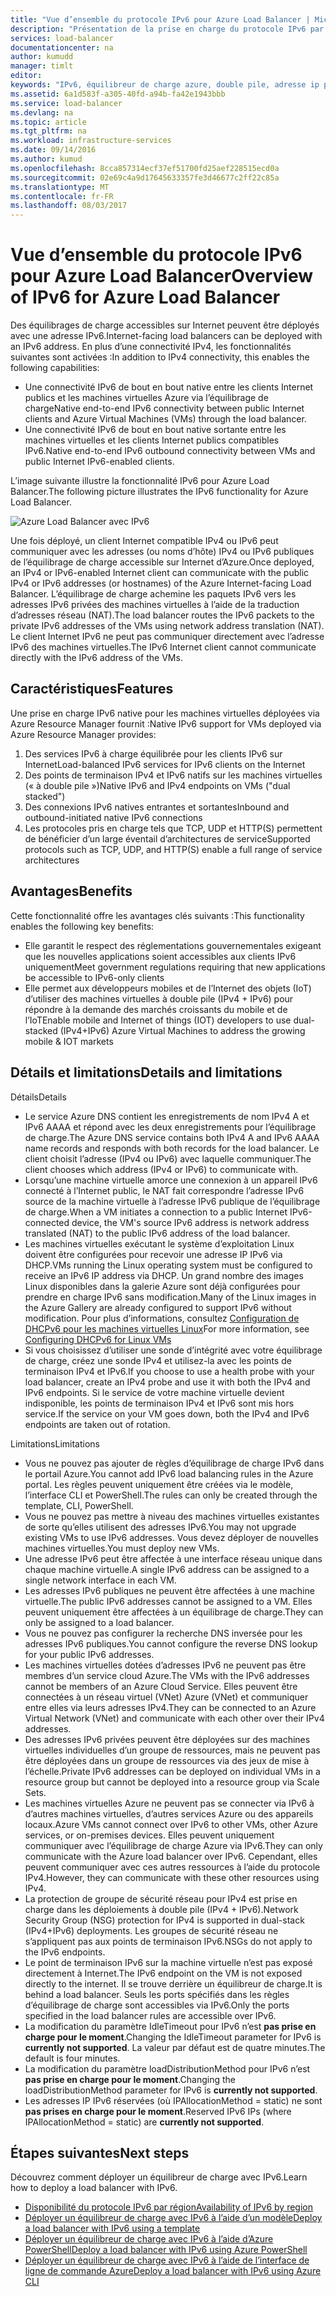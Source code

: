 ```yaml
---
title: "Vue d’ensemble du protocole IPv6 pour Azure Load Balancer | Microsoft Docs"
description: "Présentation de la prise en charge du protocole IPv6 par Azure Load Balancer et les machines virtuelles à charge équilibrée."
services: load-balancer
documentationcenter: na
author: kumudd
manager: timlt
editor: 
keywords: "IPv6, équilibreur de charge azure, double pile, adresse ip publique, ipv6 natif, mobile, iot"
ms.assetid: 6a1d583f-a305-40fd-a94b-fa42e1943bbb
ms.service: load-balancer
ms.devlang: na
ms.topic: article
ms.tgt_pltfrm: na
ms.workload: infrastructure-services
ms.date: 09/14/2016
ms.author: kumud
ms.openlocfilehash: 8cca857314ecf37ef51700fd25aef228515ecd0a
ms.sourcegitcommit: 02e69c4a9d17645633357fe3d46677c2ff22c85a
ms.translationtype: MT
ms.contentlocale: fr-FR
ms.lasthandoff: 08/03/2017
---
```

# <a name="overview-of-ipv6-for-azure-load-balancer"></a><span data-ttu-id="849e1-104">Vue d’ensemble du protocole IPv6 pour Azure Load Balancer</span><span class="sxs-lookup"><span data-stu-id="849e1-104">Overview of IPv6 for Azure Load Balancer</span></span>

<span data-ttu-id="849e1-105">Des équilibrages de charge accessibles sur Internet peuvent être déployés avec une adresse IPv6.</span><span class="sxs-lookup"><span data-stu-id="849e1-105">Internet-facing load balancers can be deployed with an IPv6 address.</span></span> <span data-ttu-id="849e1-106">En plus d’une connectivité IPv4, les fonctionnalités suivantes sont activées :</span><span class="sxs-lookup"><span data-stu-id="849e1-106">In addition to IPv4 connectivity, this enables the following capabilities:</span></span>

* <span data-ttu-id="849e1-107">Une connectivité IPv6 de bout en bout native entre les clients Internet publics et les machines virtuelles Azure via l’équilibrage de charge</span><span class="sxs-lookup"><span data-stu-id="849e1-107">Native end-to-end IPv6 connectivity between public Internet clients and Azure Virtual Machines (VMs) through the load balancer.</span></span>
* <span data-ttu-id="849e1-108">Une connectivité IPv6 de bout en bout native sortante entre les machines virtuelles et les clients Internet publics compatibles IPv6.</span><span class="sxs-lookup"><span data-stu-id="849e1-108">Native end-to-end IPv6 outbound connectivity between VMs and public Internet IPv6-enabled clients.</span></span>

<span data-ttu-id="849e1-109">L’image suivante illustre la fonctionnalité IPv6 pour Azure Load Balancer.</span><span class="sxs-lookup"><span data-stu-id="849e1-109">The following picture illustrates the IPv6 functionality for Azure Load Balancer.</span></span>

![Azure Load Balancer avec IPv6](./media/load-balancer-ipv6-overview/load-balancer-ipv6.png)

<span data-ttu-id="849e1-111">Une fois déployé, un client Internet compatible IPv4 ou IPv6 peut communiquer avec les adresses (ou noms d’hôte) IPv4 ou IPv6 publiques de l’équilibrage de charge accessible sur Internet d’Azure.</span><span class="sxs-lookup"><span data-stu-id="849e1-111">Once deployed, an IPv4 or IPv6-enabled Internet client can communicate with the public IPv4 or IPv6 addresses (or hostnames) of the Azure Internet-facing Load Balancer.</span></span> <span data-ttu-id="849e1-112">L’équilibrage de charge achemine les paquets IPv6 vers les adresses IPv6 privées des machines virtuelles à l’aide de la traduction d’adresses réseau (NAT).</span><span class="sxs-lookup"><span data-stu-id="849e1-112">The load balancer routes the IPv6 packets to the private IPv6 addresses of the VMs using network address translation (NAT).</span></span> <span data-ttu-id="849e1-113">Le client Internet IPv6 ne peut pas communiquer directement avec l’adresse IPv6 des machines virtuelles.</span><span class="sxs-lookup"><span data-stu-id="849e1-113">The IPv6 Internet client cannot communicate directly with the IPv6 address of the VMs.</span></span>

## <a name="features"></a><span data-ttu-id="849e1-114">Caractéristiques</span><span class="sxs-lookup"><span data-stu-id="849e1-114">Features</span></span>

<span data-ttu-id="849e1-115">Une prise en charge IPv6 native pour les machines virtuelles déployées via Azure Resource Manager fournit :</span><span class="sxs-lookup"><span data-stu-id="849e1-115">Native IPv6 support for VMs deployed via Azure Resource Manager provides:</span></span>

1. <span data-ttu-id="849e1-116">Des services IPv6 à charge équilibrée pour les clients IPv6 sur Internet</span><span class="sxs-lookup"><span data-stu-id="849e1-116">Load-balanced IPv6 services for IPv6 clients on the Internet</span></span>
2. <span data-ttu-id="849e1-117">Des points de terminaison IPv4 et IPv6 natifs sur les machines virtuelles (« à double pile »)</span><span class="sxs-lookup"><span data-stu-id="849e1-117">Native IPv6 and IPv4 endpoints on VMs ("dual stacked")</span></span>
3. <span data-ttu-id="849e1-118">Des connexions IPv6 natives entrantes et sortantes</span><span class="sxs-lookup"><span data-stu-id="849e1-118">Inbound and outbound-initiated native IPv6 connections</span></span>
4. <span data-ttu-id="849e1-119">Les protocoles pris en charge tels que TCP, UDP et HTTP(S) permettent de bénéficier d’un large éventail d’architectures de service</span><span class="sxs-lookup"><span data-stu-id="849e1-119">Supported protocols such as TCP, UDP, and HTTP(S) enable a full range of service architectures</span></span>

## <a name="benefits"></a><span data-ttu-id="849e1-120">Avantages</span><span class="sxs-lookup"><span data-stu-id="849e1-120">Benefits</span></span>

<span data-ttu-id="849e1-121">Cette fonctionnalité offre les avantages clés suivants :</span><span class="sxs-lookup"><span data-stu-id="849e1-121">This functionality enables the following key benefits:</span></span>

* <span data-ttu-id="849e1-122">Elle garantit le respect des réglementations gouvernementales exigeant que les nouvelles applications soient accessibles aux clients IPv6 uniquement</span><span class="sxs-lookup"><span data-stu-id="849e1-122">Meet government regulations requiring that new applications be accessible to IPv6-only clients</span></span>
* <span data-ttu-id="849e1-123">Elle permet aux développeurs mobiles et de l’Internet des objets (IoT) d’utiliser des machines virtuelles à double pile (IPv4 + IPv6) pour répondre à la demande des marchés croissants du mobile et de l’IoT</span><span class="sxs-lookup"><span data-stu-id="849e1-123">Enable mobile and Internet of things (IOT) developers to use dual-stacked (IPv4+IPv6) Azure Virtual Machines to address the growing mobile & IOT markets</span></span>

## <a name="details-and-limitations"></a><span data-ttu-id="849e1-124">Détails et limitations</span><span class="sxs-lookup"><span data-stu-id="849e1-124">Details and limitations</span></span>

<span data-ttu-id="849e1-125">Détails</span><span class="sxs-lookup"><span data-stu-id="849e1-125">Details</span></span>

* <span data-ttu-id="849e1-126">Le service Azure DNS contient les enregistrements de nom IPv4 A et IPv6 AAAA et répond avec les deux enregistrements pour l’équilibrage de charge.</span><span class="sxs-lookup"><span data-stu-id="849e1-126">The Azure DNS service contains both IPv4 A and IPv6 AAAA name records and responds with both records for the load balancer.</span></span> <span data-ttu-id="849e1-127">Le client choisit l’adresse (IPv4 ou IPv6) avec laquelle communiquer.</span><span class="sxs-lookup"><span data-stu-id="849e1-127">The client chooses which address (IPv4 or IPv6) to communicate with.</span></span>
* <span data-ttu-id="849e1-128">Lorsqu’une machine virtuelle amorce une connexion à un appareil IPv6 connecté à l’Internet public, le NAT fait correspondre l’adresse IPv6 source de la machine virtuelle à l’adresse IPv6 publique de l’équilibrage de charge.</span><span class="sxs-lookup"><span data-stu-id="849e1-128">When a VM initiates a connection to a public Internet IPv6-connected device, the VM's source IPv6 address is network address translated (NAT) to the public IPv6 address of the load balancer.</span></span>
* <span data-ttu-id="849e1-129">Les machines virtuelles exécutant le système d’exploitation Linux doivent être configurées pour recevoir une adresse IP IPv6 via DHCP.</span><span class="sxs-lookup"><span data-stu-id="849e1-129">VMs running the Linux operating system must be configured to receive an IPv6 IP address via DHCP.</span></span> <span data-ttu-id="849e1-130">Un grand nombre des images Linux disponibles dans la galerie Azure sont déjà configurées pour prendre en charge IPv6 sans modification.</span><span class="sxs-lookup"><span data-stu-id="849e1-130">Many of the Linux images in the Azure Gallery are already configured to support IPv6 without modification.</span></span> <span data-ttu-id="849e1-131">Pour plus d’informations, consultez [Configuration de DHCPv6 pour les machines virtuelles Linux](load-balancer-ipv6-for-linux.md)</span><span class="sxs-lookup"><span data-stu-id="849e1-131">For more information, see [Configuring DHCPv6 for Linux VMs](load-balancer-ipv6-for-linux.md)</span></span>
* <span data-ttu-id="849e1-132">Si vous choisissez d’utiliser une sonde d’intégrité avec votre équilibrage de charge, créez une sonde IPv4 et utilisez-la avec les points de terminaison IPv4 et IPv6.</span><span class="sxs-lookup"><span data-stu-id="849e1-132">If you choose to use a health probe with your load balancer, create an IPv4 probe and use it with both the IPv4 and IPv6 endpoints.</span></span> <span data-ttu-id="849e1-133">Si le service de votre machine virtuelle devient indisponible, les points de terminaison IPv4 et IPv6 sont mis hors service.</span><span class="sxs-lookup"><span data-stu-id="849e1-133">If the service on your VM goes down, both the IPv4 and IPv6 endpoints are taken out of rotation.</span></span>

<span data-ttu-id="849e1-134">Limitations</span><span class="sxs-lookup"><span data-stu-id="849e1-134">Limitations</span></span>

* <span data-ttu-id="849e1-135">Vous ne pouvez pas ajouter de règles d’équilibrage de charge IPv6 dans le portail Azure.</span><span class="sxs-lookup"><span data-stu-id="849e1-135">You cannot add IPv6 load balancing rules in the Azure portal.</span></span> <span data-ttu-id="849e1-136">Les règles peuvent uniquement être créées via le modèle, l’interface CLI et PowerShell.</span><span class="sxs-lookup"><span data-stu-id="849e1-136">The rules can only be created through the template, CLI, PowerShell.</span></span>
* <span data-ttu-id="849e1-137">Vous ne pouvez pas mettre à niveau des machines virtuelles existantes de sorte qu’elles utilisent des adresses IPv6.</span><span class="sxs-lookup"><span data-stu-id="849e1-137">You may not upgrade existing VMs to use IPv6 addresses.</span></span> <span data-ttu-id="849e1-138">Vous devez déployer de nouvelles machines virtuelles.</span><span class="sxs-lookup"><span data-stu-id="849e1-138">You must deploy new VMs.</span></span>
* <span data-ttu-id="849e1-139">Une adresse IPv6 peut être affectée à une interface réseau unique dans chaque machine virtuelle.</span><span class="sxs-lookup"><span data-stu-id="849e1-139">A single IPv6 address can be assigned to a single network interface in each VM.</span></span>
* <span data-ttu-id="849e1-140">Les adresses IPv6 publiques ne peuvent être affectées à une machine virtuelle.</span><span class="sxs-lookup"><span data-stu-id="849e1-140">The public IPv6 addresses cannot be assigned to a VM.</span></span> <span data-ttu-id="849e1-141">Elles peuvent uniquement être affectées à un équilibrage de charge.</span><span class="sxs-lookup"><span data-stu-id="849e1-141">They can only be assigned to a load balancer.</span></span>
* <span data-ttu-id="849e1-142">Vous ne pouvez pas configurer la recherche DNS inversée pour les adresses IPv6 publiques.</span><span class="sxs-lookup"><span data-stu-id="849e1-142">You cannot configure the reverse DNS lookup for your public IPv6 addresses.</span></span>
* <span data-ttu-id="849e1-143">Les machines virtuelles dotées d’adresses IPv6 ne peuvent pas être membres d’un service cloud Azure.</span><span class="sxs-lookup"><span data-stu-id="849e1-143">The VMs with the IPv6 addresses cannot be members of an Azure Cloud Service.</span></span> <span data-ttu-id="849e1-144">Elles peuvent être connectées à un réseau virtuel (VNet) Azure (VNet) et communiquer entre elles via leurs adresses IPv4.</span><span class="sxs-lookup"><span data-stu-id="849e1-144">They can be connected to an Azure Virtual Network (VNet) and communicate with each other over their IPv4 addresses.</span></span>
* <span data-ttu-id="849e1-145">Des adresses IPv6 privées peuvent être déployées sur des machines virtuelles individuelles d’un groupe de ressources, mais ne peuvent pas être déployées dans un groupe de ressources via des jeux de mise à l’échelle.</span><span class="sxs-lookup"><span data-stu-id="849e1-145">Private IPv6 addresses can be deployed on individual VMs in a resource group but cannot be deployed into a resource group via Scale Sets.</span></span>
* <span data-ttu-id="849e1-146">Les machines virtuelles Azure ne peuvent pas se connecter via IPv6 à d’autres machines virtuelles, d’autres services Azure ou des appareils locaux.</span><span class="sxs-lookup"><span data-stu-id="849e1-146">Azure VMs cannot connect over IPv6 to other VMs, other Azure services, or on-premises devices.</span></span> <span data-ttu-id="849e1-147">Elles peuvent uniquement communiquer avec l’équilibrage de charge Azure via IPv6.</span><span class="sxs-lookup"><span data-stu-id="849e1-147">They can only communicate with the Azure load balancer over IPv6.</span></span> <span data-ttu-id="849e1-148">Cependant, elles peuvent communiquer avec ces autres ressources à l’aide du protocole IPv4.</span><span class="sxs-lookup"><span data-stu-id="849e1-148">However, they can communicate with these other resources using IPv4.</span></span>
* <span data-ttu-id="849e1-149">La protection de groupe de sécurité réseau pour IPv4 est prise en charge dans les déploiements à double pile (IPv4 + IPv6).</span><span class="sxs-lookup"><span data-stu-id="849e1-149">Network Security Group (NSG) protection for IPv4 is supported in dual-stack (IPv4+IPv6) deployments.</span></span> <span data-ttu-id="849e1-150">Les groupes de sécurité réseau ne s’appliquent pas aux points de terminaison IPv6.</span><span class="sxs-lookup"><span data-stu-id="849e1-150">NSGs do not apply to the IPv6 endpoints.</span></span>
* <span data-ttu-id="849e1-151">Le point de terminaison IPv6 sur la machine virtuelle n’est pas exposé directement à Internet.</span><span class="sxs-lookup"><span data-stu-id="849e1-151">The IPv6 endpoint on the VM is not exposed directly to the internet.</span></span> <span data-ttu-id="849e1-152">Il se trouve derrière un équilibreur de charge.</span><span class="sxs-lookup"><span data-stu-id="849e1-152">It is behind a load balancer.</span></span> <span data-ttu-id="849e1-153">Seuls les ports spécifiés dans les règles d’équilibrage de charge sont accessibles via IPv6.</span><span class="sxs-lookup"><span data-stu-id="849e1-153">Only the ports specified in the load balancer rules are accessible over IPv6.</span></span>
* <span data-ttu-id="849e1-154">La modification du paramètre IdleTimeout pour IPv6 n’est **pas prise en charge pour le moment**.</span><span class="sxs-lookup"><span data-stu-id="849e1-154">Changing the IdleTimeout parameter for IPv6 is **currently not supported**.</span></span> <span data-ttu-id="849e1-155">La valeur par défaut est de quatre minutes.</span><span class="sxs-lookup"><span data-stu-id="849e1-155">The default is four minutes.</span></span>
* <span data-ttu-id="849e1-156">La modification du paramètre loadDistributionMethod pour IPv6 n’est **pas prise en charge pour le moment**.</span><span class="sxs-lookup"><span data-stu-id="849e1-156">Changing the loadDistributionMethod parameter for IPv6 is **currently not supported**.</span></span>
* <span data-ttu-id="849e1-157">Les adresses IP IPv6 réservées (où IPAllocationMethod = static) ne sont **pas prises en charge pour le moment**.</span><span class="sxs-lookup"><span data-stu-id="849e1-157">Reserved IPv6 IPs (where IPAllocationMethod = static) are **currently not supported**.</span></span>

## <a name="next-steps"></a><span data-ttu-id="849e1-158">Étapes suivantes</span><span class="sxs-lookup"><span data-stu-id="849e1-158">Next steps</span></span>

<span data-ttu-id="849e1-159">Découvrez comment déployer un équilibreur de charge avec IPv6.</span><span class="sxs-lookup"><span data-stu-id="849e1-159">Learn how to deploy a load balancer with IPv6.</span></span>

* [<span data-ttu-id="849e1-160">Disponibilité du protocole IPv6 par région</span><span class="sxs-lookup"><span data-stu-id="849e1-160">Availability of IPv6 by region</span></span>](https://go.microsoft.com/fwlink/?linkid=828357)
* [<span data-ttu-id="849e1-161">Déployer un équilibreur de charge avec IPv6 à l’aide d’un modèle</span><span class="sxs-lookup"><span data-stu-id="849e1-161">Deploy a load balancer with IPv6 using a template</span></span>](load-balancer-ipv6-internet-template.md)
* [<span data-ttu-id="849e1-162">Déployer un équilibreur de charge avec IPv6 à l’aide d’Azure PowerShell</span><span class="sxs-lookup"><span data-stu-id="849e1-162">Deploy a load balancer with IPv6 using Azure PowerShell</span></span>](load-balancer-ipv6-internet-ps.md)
* [<span data-ttu-id="849e1-163">Déployer un équilibreur de charge avec IPv6 à l’aide de l’interface de ligne de commande Azure</span><span class="sxs-lookup"><span data-stu-id="849e1-163">Deploy a load balancer with IPv6 using Azure CLI</span></span>](load-balancer-ipv6-internet-cli.md)

